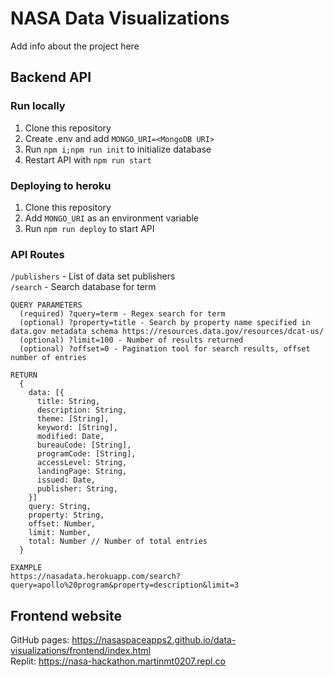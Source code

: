 # NASA Data Visualizations

Add info about the project here

## Backend API

### Run locally
1. Clone this repository
2. Create .env and add `MONGO_URI=<MongoDB URI>`
3. Run `npm i;npm run init` to initialize database
4. Restart API with `npm run start`

### Deploying to heroku
1. Clone this repository
2. Add `MONGO_URI` as an environment variable
3. Run `npm run deploy` to start API

### API Routes
`/publishers` - List of data set publishers<br>
`/search` - Search database for term
```
QUERY PARAMETERS
  (required) ?query=term - Regex search for term
  (optional) ?property=title - Search by property name specified in data.gov metadata schema https://resources.data.gov/resources/dcat-us/
  (optional) ?limit=100 - Number of results returned
  (optional) ?offset=0 - Pagination tool for search results, offset number of entries

RETURN
  {
    data: [{
      title: String,
      description: String,
      theme: [String],
      keyword: [String],
      modified: Date,
      bureauCode: [String],
      programCode: [String],
      accessLevel: String,
      landingPage: String,
      issued: Date,
      publisher: String,
    }]
    query: String,
    property: String,
    offset: Number,
    limit: Number,
    total: Number // Number of total entries
  }

EXAMPLE
https://nasadata.herokuapp.com/search?query=apollo%20program&property=description&limit=3
```

## Frontend website

GitHub pages: https://nasaspaceapps2.github.io/data-visualizations/frontend/index.html<br>
Replit: https://nasa-hackathon.martinmt0207.repl.co<br>
